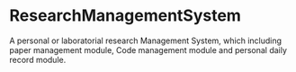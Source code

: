 # ResearchManagementSystem
A personal or laboratorial research Management System, which including paper management module, Code management module and personal daily record module.
